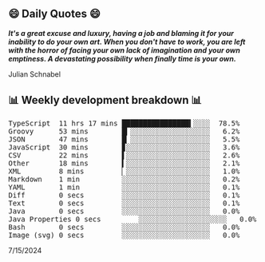 ## 😄 Daily Quotes 😄

_**It's a great excuse and luxury, having a job and blaming it for your inability to do your own art. When you don't have to work, you are left with the horror of facing your own lack of imagination and your own emptiness. A devastating possibility when finally time is your own.**_

Julian Schnabel



## 📊 Weekly development breakdown 📊

<pre>TypeScript  11 hrs 17 mins ████████████████▍░░░░  78.5%
Groovy      53 mins        █▎░░░░░░░░░░░░░░░░░░░   6.2%
JSON        47 mins        █▏░░░░░░░░░░░░░░░░░░░   5.5%
JavaScript  30 mins        ▊░░░░░░░░░░░░░░░░░░░░   3.6%
CSV         22 mins        ▌░░░░░░░░░░░░░░░░░░░░   2.6%
Other       18 mins        ▍░░░░░░░░░░░░░░░░░░░░   2.1%
XML         8 mins         ▏░░░░░░░░░░░░░░░░░░░░   1.0%
Markdown    1 min          ░░░░░░░░░░░░░░░░░░░░░   0.2%
YAML        1 min          ░░░░░░░░░░░░░░░░░░░░░   0.1%
Diff        0 secs         ░░░░░░░░░░░░░░░░░░░░░   0.1%
Text        0 secs         ░░░░░░░░░░░░░░░░░░░░░   0.1%
Java        0 secs         ░░░░░░░░░░░░░░░░░░░░░   0.0%
Java Properties 0 secs         ░░░░░░░░░░░░░░░░░░░░░   0.0%
Bash        0 secs         ░░░░░░░░░░░░░░░░░░░░░   0.0%
Image (svg) 0 secs         ░░░░░░░░░░░░░░░░░░░░░   0.0%</pre>

7/15/2024